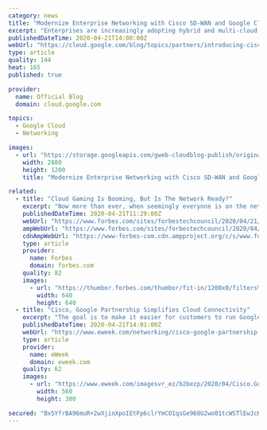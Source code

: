```yaml
---
category: news
title: "Modernize Enterprise Networking with Cisco SD-WAN and Google Cloud"
excerpt: "Enterprises are increasingly adopting hybrid and multi-cloud to deliver the best experiences for their customers. The network is at the foundation of this transformation, but is getting exponentially more complex to manage, secure, and scale throughout an enterprise footprint that can include multiple"
publishedDateTime: 2020-04-21T14:00:00Z
webUrl: "https://cloud.google.com/blog/topics/partners/introducing-cisco-sd-wan-cloud-hub-with-google-cloud/"
type: article
quality: 144
heat: 165
published: true

provider:
  name: Official Blog
  domain: cloud.google.com

topics:
  - Google Cloud
  - Networking

images:
  - url: "https://storage.googleapis.com/gweb-cloudblog-publish/original_images/GCP_x_Cisco.jpg"
    width: 2880
    height: 1200
    title: "Modernize Enterprise Networking with Cisco SD-WAN and Google Cloud"

related:
  - title: "Cloud Gaming Is Booming, But Is The Network Ready?"
    excerpt: "Now more than ever, when seemingly everyone is on the network, suddenly confined to their homes, an adaptive network architecture enhanced through edge computing is key to providing enough resources."
    publishedDateTime: 2020-04-21T11:29:00Z
    webUrl: "https://www.forbes.com/sites/forbestechcouncil/2020/04/21/cloud-gaming-is-booming-but-is-the-network-ready/"
    ampWebUrl: "https://www.forbes.com/sites/forbestechcouncil/2020/04/21/cloud-gaming-is-booming-but-is-the-network-ready/amp/"
    cdnAmpWebUrl: "https://www-forbes-com.cdn.ampproject.org/c/s/www.forbes.com/sites/forbestechcouncil/2020/04/21/cloud-gaming-is-booming-but-is-the-network-ready/amp/"
    type: article
    provider:
      name: Forbes
      domain: forbes.com
    quality: 82
    images:
      - url: "https://thumbor.forbes.com/thumbor/fit-in/1200x0/filters%3Aformat%28jpg%29/https%3A%2F%2Fblogs-images.forbes.com%2Fforbestechcouncil%2Ffiles%2F2020%2F04%2Fa-23-2.jpg"
        width: 640
        height: 640
  - title: "Cisco, Google Partnership Simplifies Cloud Connectivity"
    excerpt: "The goal is to make it easier for customers to run Google Cloud Platform (GCP) on a Cisco network, and this announcement follows the same path. What the heck is an application-centric multi-cloud network fabric? At a high level, it’s an automated solution that makes sure application performance is optimized and secured across the enterprise ..."
    publishedDateTime: 2020-04-21T14:01:00Z
    webUrl: "https://www.eweek.com/networking/cisco-google-partnership-simplifies-cloud-connectivity"
    type: article
    provider:
      name: eWeek
      domain: eweek.com
    quality: 62
    images:
      - url: "https://www.eweek.com/imagesvr_ez/b2bezp/2020/04/Cisco.Google.logos.jpg?alias=social_image"
        width: 560
        height: 300

secured: "Bx5YfrBA96muR+2wXjinXpoIEtFp6clrYmCO1qsGe968U2wo01tcWSTlEwJcKrFzKP6OxFTl+k6TXTvlJPdDqPtVbnucg33UwO5kO8RErnfhL+3qySkknSusMILL9y5TgP0/Dc15Y/UOYSm0zv16EXRoF7Z6jGxuKaLtw2PqhKywK8Ar73uZx0onLrYi8d7ZLGxNYxigSezd7qG73jDiZe1xzEZLKPZPc94mg+i+MkscG2Ccp8VwShS/p1K9HQNx3bnKoSYk/AellDS/IYcp152ww0rIMi8RHJHK7JzTcEwD6aBIsSsb4j8PB+lcrLqT;AY4Z0ykkq2AqvP4gdvgk7A=="
---
```


